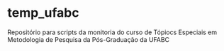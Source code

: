 # temp_ufabc
Repositório para scripts da monitoria do curso de Tópiocs Especiais em Metodologia de Pesquisa da Pós-Graduação da UFABC

